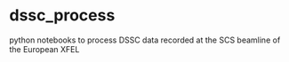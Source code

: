 # dssc_process
python notebooks to process DSSC data recorded at the SCS beamline of the European XFEL
